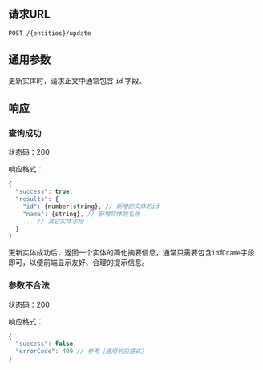 ## 请求URL

    POST /{entities}/update

## 通用参数

更新实体时，请求正文中通常包含 `id` 字段。

## 响应

### 查询成功

状态码：200

响应格式：
```javascript
{
  "success": true,
  "results": {
    "id": {number|string}, // 新增的实体的id
    "name": {string}, // 新增实体的名称
    ... // 其它实体字段
  }
}
```
更新实体成功后，返回一个实体的简化摘要信息，通常只需要包含`id`和`name`字段即可，以便前端显示友好、合理的提示信息。

### 参数不合法

状态码：200

响应格式：
```javascript
{
  "success": false,
  "errorCode": 409 // 参考［通用响应格式］
}
```
